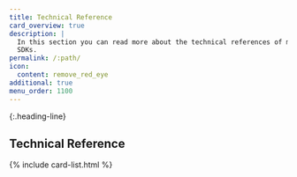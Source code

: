 ```yaml
---
title: Technical Reference
card_overview: true
description: |
  In this section you can read more about the technical references of mobile
  SDKs.
permalink: /:path/
icon:
  content: remove_red_eye
additional: true
menu_order: 1100
---
```


{:.heading-line}

## Technical Reference

{% include card-list.html %}
